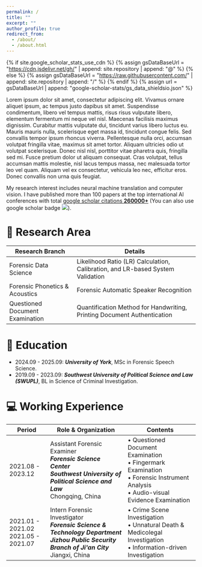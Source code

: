 ```yaml
---
permalink: /
title: ""
excerpt: ""
author_profile: true
redirect_from: 
  - /about/
  - /about.html
---
```


{% if site.google_scholar_stats_use_cdn %}
{% assign gsDataBaseUrl = "https://cdn.jsdelivr.net/gh/" | append: site.repository | append: "@" %}
{% else %}
{% assign gsDataBaseUrl = "https://raw.githubusercontent.com/" | append: site.repository | append: "/" %}
{% endif %}
{% assign url = gsDataBaseUrl | append: "google-scholar-stats/gs_data_shieldsio.json" %}

<span class='anchor' id='about-me'></span>

Lorem ipsum dolor sit amet, consectetur adipiscing elit. Vivamus ornare aliquet ipsum, ac tempus justo dapibus sit amet. Suspendisse condimentum, libero vel tempus mattis, risus risus vulputate libero, elementum fermentum mi neque vel nisl. Maecenas facilisis maximus dignissim. Curabitur mattis vulputate dui, tincidunt varius libero luctus eu. Mauris mauris nulla, scelerisque eget massa id, tincidunt congue felis. Sed convallis tempor ipsum rhoncus viverra. Pellentesque nulla orci, accumsan volutpat fringilla vitae, maximus sit amet tortor. Aliquam ultricies odio ut volutpat scelerisque. Donec nisl nisl, porttitor vitae pharetra quis, fringilla sed mi. Fusce pretium dolor ut aliquam consequat. Cras volutpat, tellus accumsan mattis molestie, nisl lacus tempus massa, nec malesuada tortor leo vel quam. Aliquam vel ex consectetur, vehicula leo nec, efficitur eros. Donec convallis non urna quis feugiat.

My research interest includes neural machine translation and computer vision. I have published more than 100 papers at the top international AI conferences with total <a href='https://scholar.google.com/citations?user=DhtAFkwAAAAJ'>google scholar citations <strong><span id='total_cit'>260000+</span></strong></a> (You can also use google scholar badge <a href='https://scholar.google.com/citations?user=DhtAFkwAAAAJ'><img src="https://img.shields.io/endpoint?url={{ url | url_encode }}&logo=Google%20Scholar&labelColor=f6f6f6&color=9cf&style=flat&label=citations"></a>).

# 📜 Research Area

| Research Branch | Details |
| -------- | -------- |
| Forensic Data Science | Likelihood Ratio (LR) Calculation, Calibration, and LR-based System Validation |
| Forensic Phonetics & Acoustics | Forensic Automatic Speaker Recognition |
| Questioned Document Examination | Quantification Method for Handwriting, Printing Document Authentication |

# 🏫 Education
- 2024.09 - 2025.09:  ***University of York***, MSc in Forensic Speech Science.
- 2019.09 - 2023.09:  ***Southwest University of Political Science and Law (SWUPL)***, BL in Science of Criminal Investigation.

# 💻 Working Experience

| Period | Role & Organization | Contents |
| ------ | ------------------- | -------- |
| 2021.08 - 2023.12 | Assistant Forensic Examiner<br> ***Forensic Science Center***<br> ***Southwest University of Political Science and Law***<br> Chongqing, China | • Questioned Document Examination<br> • Fingermark Examination<br> • Forensic Instrument Analysis<br> • Audio-visual Evidence Examination |
| 2021.01 - 2021.02<br> 2021.05 - 2021.07 | Intern Forensic Investigator<br> ***Forensic Science & Technology Department***<br> ***Jizhou Public Security Branch of Ji'an City***<br> Jiangxi, China | • Crime Scene Investigation<br> • Unnatural Death & Medicolegal Investigation<br> • Information-driven Investigation |




